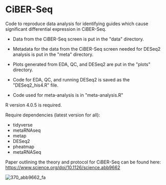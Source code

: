 # CiBER-Seq
Code to reproduce data analysis for identifying guides which cause significant differential expression in CiBER-Seq.

 - Data from the CiBER-Seq screen is put in the "data" directory. 

 - Metadata for the data from the CiBER-Seq screen needed for DESeq2 analysis is put in the "meta" directory. 

 - Plots generated from EDA, QC, and DESeq2 are put in the "plots" directory.

 - Code for EDA, QC, and running DESeq2 is saved as the "DESeq2_his4.R" file.

 - Code used for meta-analysis is in "meta-analysis.R"

R version 4.0.5 is required.

Require dependencies (latest version for all):
 - tidyverse
 - metaRNAseq
 - metap
 - DESeq2
 - pheatmap
 - metaRNASeq

Paper outlining the theory and protocol for CiBER-Seq can be found here: https://www.science.org/doi/10.1126/science.abb9662

![370_abb9662_fa](https://user-images.githubusercontent.com/49042863/133697211-6f69f274-5f5c-468c-8998-69ae6ef37ebe.jpeg)
